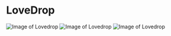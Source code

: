 # LoveDrop
![Image of Lovedrop](https://i.ibb.co/9Yg761b/homescreen.png)
![Image of Lovedrop](https://i.ibb.co/wzTWj6J/messagescreen.png)
![Image of Lovedrop](https://i.ibb.co/d7pdCy4/successscreen.png)
